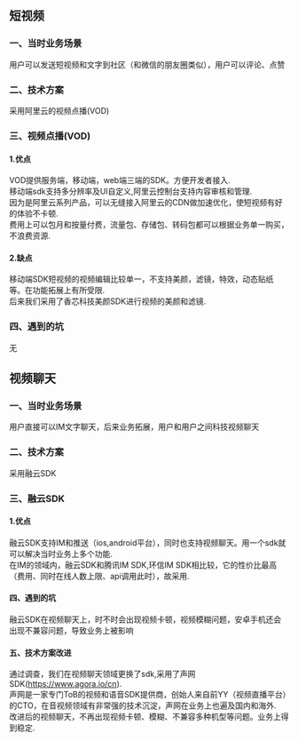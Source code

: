 ## 短视频

### 一、当时业务场景
用户可以发送短视频和文字到社区（和微信的朋友圈类似），用户可以评论、点赞

### 二、技术方案
采用阿里云的视频点播(VOD)

### 三、视频点播(VOD)

#### 1.优点
VOD提供服务端，移动端，web端三端的SDK。方便开发者接入.  
移动端sdk支持多分辨率及UI自定义,阿里云控制台支持内容审核和管理.  
因为是阿里云系列产品，可以无缝接入阿里云的CDN做加速优化，使短视频有好的体验不卡顿.  
费用上可以包月和按量付费，流量包、存储包、转码包都可以根据业务单一购买，不浪费资源.  

#### 2.缺点
移动端SDK短视频的视频编辑比较单一，不支持美颜，滤镜，特效，动态贴纸等。在功能拓展上有所受限.   
后来我们采用了香芯科技美颜SDK进行视频的美颜和滤镜.

### 四、遇到的坑
无

## 视频聊天

### 一、当时业务场景
用户直接可以IM文字聊天，后来业务拓展，用户和用户之间科技视频聊天

### 二、技术方案
采用融云SDK

### 三、融云SDK
#### 1.优点
融云SDK支持IM和推送（ios,android平台），同时也支持视频聊天。用一个sdk就可以解决当时业务上多个功能.  
在IM的领域内，融云SDK和腾讯IM SDK,环信IM SDK相比较，它的性价比最高（费用、同时在线人数上限、api调用此时），故采用.   

#### 四、遇到的坑
融云SDK在视频聊天上，时不时会出现视频卡顿，视频模糊问题，安卓手机还会出现不兼容问题，导致业务上被影响

#### 五、技术方案改进
通过调查，我们在视频聊天领域更换了sdk,采用了声网SDK(https://www.agora.io/cn).  
声网是一家专门ToB的视频和语音SDK提供商，创始人来自前YY（视频直播平台）的CTO，在音视频领域有非常强的技术沉淀，声网在业务上也遍及国内和海外.   
改进后的视频聊天，不再出现视频卡顿、模糊、不兼容多种机型等问题。业务上得到稳定.   